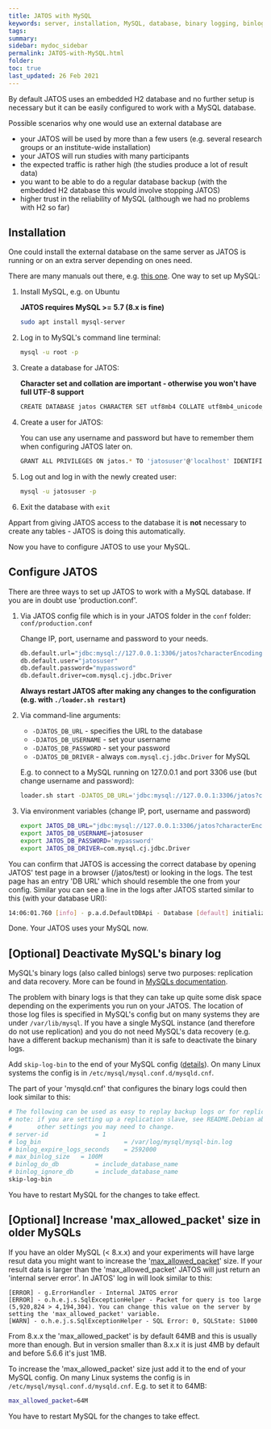 ```yaml
---
title: JATOS with MySQL
keywords: server, installation, MySQL, database, binary logging, binlog, max_allowed_packet
tags:
summary: 
sidebar: mydoc_sidebar
permalink: JATOS-with-MySQL.html
folder:
toc: true
last_updated: 26 Feb 2021
---
```


By default JATOS uses an embedded H2 database and no further setup is necessary but it can be easily configured to work with a MySQL database.

Possible scenarios why one would use an external database are
* your JATOS will be used by more than a few users (e.g. several research groups or an institute-wide installation)
* your JATOS will run studies with many participants
* the expected traffic is rather high (the studies produce a lot of result data)
* you want to be able to do a regular database backup (with the embedded H2 database this would involve stopping JATOS)
* higher trust in the reliability of MySQL (although we had no problems with H2 so far)

## Installation

One could install the external database on the same server as JATOS is running or on an extra server depending on ones need.

There are many manuals out there, e.g. [this one](https://www.digitalocean.com/community/tutorials/how-to-install-mysql-on-ubuntu-20-04). One way to set up MySQL:
   
   1. Install MySQL, e.g. on Ubuntu

      **JATOS requires MySQL >= 5.7 (8.x is fine)**

      ```bash
      sudo apt install mysql-server
      ```
   
   1. Log in to MySQL's command line terminal:

      ```bash
      mysql -u root -p
      ```
   
   1. Create a database for JATOS:

      **Character set and collation are important - otherwise you won't have full UTF-8 support**
   
      ```bash
      CREATE DATABASE jatos CHARACTER SET utf8mb4 COLLATE utf8mb4_unicode_ci;
      ```
   
   1. Create a user for JATOS: 
   
      You can use any username and password but have to remember them when configuring JATOS later on.

      ```bash
      GRANT ALL PRIVILEGES ON jatos.* TO 'jatosuser'@'localhost' IDENTIFIED BY 'password';
      ```
   
   1. Log out and log in with the newly created user:
   
      ```bash
      mysql -u jatosuser -p
      ```
   
   1. Exit the database with `exit`

Appart from giving JATOS access to the database it is **not** necessary to create any tables - JATOS is doing this automatically.

Now you have to configure JATOS to use your MySQL.


## Configure JATOS

There are three ways to set up JATOS to work with a MySQL database. If you are in doubt use 'production.conf'.

1. Via JATOS config file which is in your JATOS folder in the `conf` folder: `conf/production.conf`

   Change IP, port, username and password to your needs.

   ~~~ bash
   db.default.url="jdbc:mysql://127.0.0.1:3306/jatos?characterEncoding=UTF-8&useJDBCCompliantTimezoneShift=true&useLegacyDatetimeCode=false&serverTimezone=UTC"
   db.default.user="jatosuser"
   db.default.password="mypassword"
   db.default.driver=com.mysql.cj.jdbc.Driver
   ~~~

   **Always restart JATOS after making any changes to the configuration (e.g. with `./loader.sh restart`)**

1. Via command-line arguments:
   * `-DJATOS_DB_URL` - specifies the URL to the database
   * `-DJATOS_DB_USERNAME` - set your username
   * `-DJATOS_DB_PASSWORD` - set your password
   * `-DJATOS_DB_DRIVER` - always `com.mysql.cj.jdbc.Driver` for MySQL
   
   E.g. to connect to a MySQL running on 127.0.0.1 and port 3306 use (but change username and password):
   
   ~~~ bash   
   loader.sh start -DJATOS_DB_URL='jdbc:mysql://127.0.0.1:3306/jatos?characterEncoding=UTF-8&useJDBCCompliantTimezoneShift=true&useLegacyDatetimeCode=false&serverTimezone=UTC' -DJATOS_DB_USERNAME=sa -DJATOS_DB_PASSWORD=sa -DJATOS_DB_DRIVER=com.mysql.cj.jdbc.Driver
   ~~~
   
1. Via environment variables (change IP, port, username and password)

   ~~~ bash
   export JATOS_DB_URL="jdbc:mysql://127.0.0.1:3306/jatos?characterEncoding=UTF-8&useJDBCCompliantTimezoneShift=true&useLegacyDatetimeCode=false&serverTimezone=UTC"
   export JATOS_DB_USERNAME=jatosuser
   export JATOS_DB_PASSWORD='mypassword'
   export JATOS_DB_DRIVER=com.mysql.cj.jdbc.Driver
   ~~~

You can confirm that JATOS is accessing the correct database by opening JATOS' test page in a browser (/jatos/test) or looking in the logs. The test page has an entry 'DB URL' which should resemble the one from your config. Similar you can see a line in the logs after JATOS started similar to this (with your database URI):

~~~ bash
14:06:01.760 [info] - p.a.d.DefaultDBApi - Database [default] initialized at jdbc:mysql://localhost/jatos?characterEncoding=UTF-8&useJDBCCompliantTimezoneShift=true&useLegacyDatetimeCode=false&serverTimezone=UTC
~~~

Done. Your JATOS uses your MySQL now.


## [Optional] Deactivate MySQL's binary log

MySQL's binary logs (also called binlogs) serve two purposes: replication and data recovery. More can be found in [MySQLs documentation](https://dev.mysql.com/doc/internals/en/binary-log-overview.html#:~:text=The%20binary%20log%20is%20a,14.).

The problem with binary logs is that they can take up quite some disk space depending on the experiments you run on your JATOS. The location of those log files is specified in MySQL's config but on many systems they are under `/var/lib/mysql`. If you have a single MySQL instance (and therefore do not use replication) and you do not need MySQL's data recovery (e.g. have a different backup mechanism) than it is safe to deactivate the binary logs. 

Add `skip-log-bin` to the end of your MySQL config ([details](https://dev.mysql.com/doc/refman/8.0/en/replication-options-binary-log.html#option_mysqld_log-bin)). On many Linux systems the config is in `/etc/mysql/mysql.conf.d/mysqld.cnf`.

The part of your 'mysqld.cnf' that configures the binary logs could then look similar to this:

```bash
# The following can be used as easy to replay backup logs or for replication.
# note: if you are setting up a replication slave, see README.Debian about
#       other settings you may need to change.
# server-id             = 1
# log_bin                       = /var/log/mysql/mysql-bin.log
# binlog_expire_logs_seconds    = 2592000
# max_binlog_size   = 100M
# binlog_do_db          = include_database_name
# binlog_ignore_db      = include_database_name
skip-log-bin
```

You have to restart MySQL for the changes to take effect.


## [Optional] Increase 'max_allowed_packet' size in older MySQLs

If you have an older MySQL (< 8.x.x) and your experiments will have large resut data you might want to increase the '[max_allowed_packet](https://dev.mysql.com/doc/refman/8.0/en/server-system-variables.html#sysvar_max_allowed_packet)' size. If your result data is larger than the 'max_allowed_packet' JATOS will just return an 'internal server error'. In JATOS' log in will look similar to this:

```
[ERROR] - g.ErrorHandler - Internal JATOS error
[ERROR] - o.h.e.j.s.SqlExceptionHelper - Packet for query is too large (5,920,824 > 4,194,304). You can change this value on the server by setting the 'max_allowed_packet' variable.
[WARN] - o.h.e.j.s.SqlExceptionHelper - SQL Error: 0, SQLState: S1000
```

From 8.x.x the 'max_allowed_packet' is by default 64MB and this is usually more than enough. But in version smaller than 8.x.x it is just 4MB by default and before 5.6.6 it's just 1MB.  

To increase the 'max_allowed_packet' size just add it to the end of your MySQL config. On many Linux systems the config is in `/etc/mysql/mysql.conf.d/mysqld.cnf`. E.g. to set it to 64MB:

```bash
max_allowed_packet=64M
```

You have to restart MySQL for the changes to take effect.
